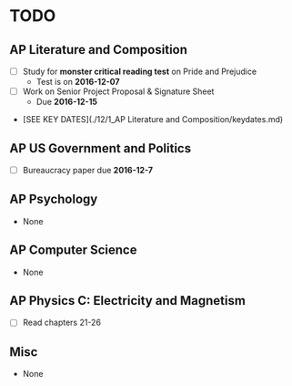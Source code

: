 # TODO

## AP Literature and Composition
- [ ] Study for **monster critical reading test** on Pride and Prejudice
    * Test is on **2016-12-07**
- [ ] Work on Senior Project Proposal & Signature Sheet
    * Due **2016-12-15**
- [SEE KEY DATES](./12/1_AP Literature and Composition/keydates.md)

## AP US Government and Politics
- [ ] Bureaucracy paper due **2016-12-7**

## AP Psychology
- None

## AP Computer Science
- None

## AP Physics C: Electricity and Magnetism
- [ ] Read chapters 21-26

## Misc
- None
